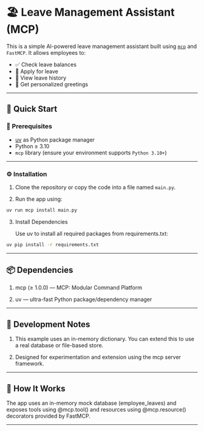 # 🏖️ Leave Management Assistant (MCP)

This is a simple AI-powered leave management assistant built using [`mcp`](https://github.com/Explorian-AI/mcp) and `FastMCP`. It allows employees to:

- ✅ Check leave balances
- 📝 Apply for leave
- 📜 View leave history
- 💬 Get personalized greetings

---

## 🚀 Quick Start

### 🧩 Prerequisites

- [uv](https://github.com/astral-sh/uv) as Python package manager
- Python ≥ 3.10
- `mcp` library (ensure your environment supports `Python 3.10+`)

---

### ⚙️ Installation

1. Clone the repository or copy the code into a file named `main.py`.

2. Run the app using:

```bash
uv run mcp install main.py
```

3. Install Dependencies

   Use uv to install all required packages from requirements.txt:
```bash
uv pip install -r requirements.txt
```

---

## 📦 Dependencies

1. mcp (≥ 1.0.0) — MCP: Modular Command Platform

2. uv — ultra-fast Python package/dependency manager


---

## 🧪 Development Notes

1. This example uses an in-memory dictionary. You can extend this to use a real database or file-based store.

2. Designed for experimentation and extension using the mcp server framework.

---

## 🧠 How It Works

The app uses an in-memory mock database (employee_leaves) and exposes tools using @mcp.tool() and resources using @mcp.resource() decorators provided by FastMCP.

---

